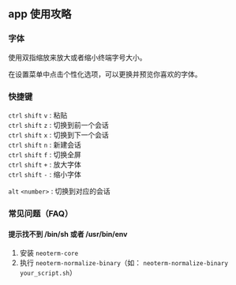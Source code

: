 ## app 使用攻略

### 字体

使用双指缩放来放大或者缩小终端字号大小。  

在设置菜单中点击个性化选项，可以更换并预览你喜欢的字体。

### 快捷键

`ctrl` `shift` `v` : 粘贴  
`ctrl` `shift` `z` : 切换到前一个会话  
`ctrl` `shift` `x` : 切换到下一个会话  
`ctrl` `shift` `n` : 新建会话  
`ctrl` `shift` `f` : 切换全屏  
`ctrl` `shift` `+` : 放大字体  
`ctrl` `shift` `-` : 缩小字体  

`alt` `<number>` : 切换到对应的会话  

### 常见问题（FAQ）

#### 提示找不到 /bin/sh 或者 /usr/bin/env

1. 安装 `neoterm-core`
2. 执行 `neoterm-normalize-binary`（如： `neoterm-normalize-binary your_script.sh`）

